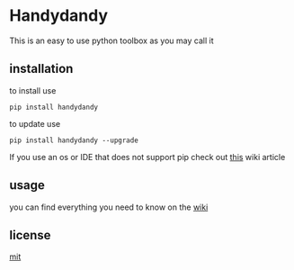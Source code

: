 # Handydandy
This is an easy to use python toolbox as you may call it
## installation
to install use
```
pip install handydandy
```
to update use
```
pip install handydandy --upgrade
```
If you use an os or IDE that does not support pip check out [this](https://github.com/lucasammer/handydandy/wiki/Install-without-pip) wiki article
## usage
you can find everything you need to know on the [wiki](https://github.com/lucasammer/handydandy/wiki)
## license
[mit](https://github.com/lucasammer/handydandy/blob/master/LICENSE)
